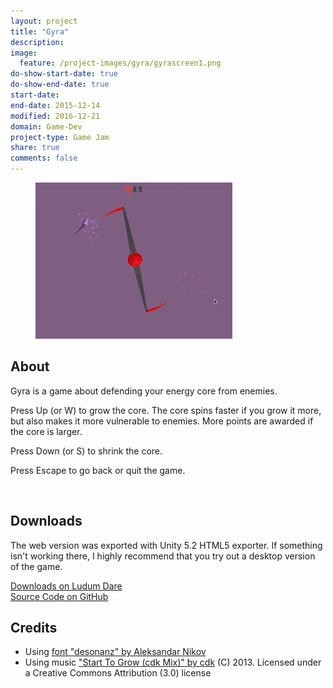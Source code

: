 ```yaml
---
layout: project
title: "Gyra"
description:
image:
  feature: /project-images/gyra/gyrascreen1.png
do-show-start-date: true
do-show-end-date: true
start-date:
end-date: 2015-12-14
modified: 2016-12-21
domain: Game-Dev
project-type: Game Jam
share: true
comments: false
---
```


<figure>
    <a href="/_images/project-images/gyra/gyrapreview.gif" target="_blank">
    	<img src="/_images/project-images/gyra/gyrapreview.gif" alt="">
    </a>
</figure>

## About

Gyra is a game about defending your energy core from enemies.

Press Up (or W) to grow the core. The core spins faster if you grow it more, but also makes it more vulnerable to enemies. More points are awarded if the core is larger.

Press Down (or S) to shrink the core.

Press Escape to go back or quit the game.

&nbsp;
## Downloads

The web version was exported with Unity 5.2 HTML5 exporter. If something isn't working there, I highly recommend that you try out a desktop version of the game.

 <div markdown="0"><a href="http://ludumdare.com/compo/ludum-dare-34/?action=preview&uid=26581" class="btn">Downloads on Ludum Dare</a></div>

 <div markdown="0"><a href="https://github.com/JISyed/GyraTheGame" class="btn">Source Code on GitHub</a></div>


## Credits

 - Using [font "desonanz" by Aleksandar Nikov](https://www.behance.net/gallery/22837299/desonanz-free-font)
 - Using music ["Start To Grow (cdk Mix)" by cdk](http://ccmixter.org/files/cdk/43815) (C) 2013. Licensed under a Creative Commons Attribution (3.0) license
